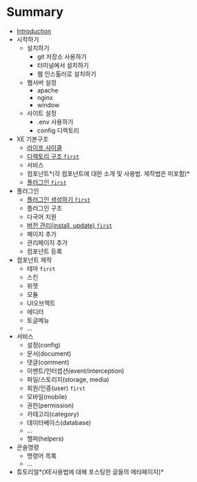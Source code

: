 # Summary

* [Introduction](README.md)
* 시작하기
   * 설치하기
       * git 저장소 사용하기
       * 터미널에서 설치하기
       * 웹 인스톨러로 설치하기
   * 웹서버 설정
       * apache
       * nginx
       * window
   * 사이트 설정
       * .env 사용하기
       * config 디렉토리
* XE 기본구조
   * [라이프 사이클](lifecycle.md)
   * [디렉토리 구조 `first`](structure.md)
   * 서비스
   * 컴포넌트*(각 컴포넌트에 대한 소개 및 사용법. 제작법은 미포함)*
   * [플러그인 `first`](plugin.md)
* 플러그인
   * [플러그인 생성하기 `first`](make-plugin.md)
   * 플러그인 구조
   * 다국어 지원
   * [버전 관리(install, update) `first`](plugin-versions.md)
   * 페이지 추가
   * 관리페이지 추가
   * 컴포넌트 등록
* 컴포넌트 제작
   * 테마 `first`
   * 스킨
   * 위젯
   * 모듈
   * UI오브젝트
   * 에디터
   * 토글메뉴
   * ...
* 서비스
   * 설정(config)
   * 문서(document)
   * 댓글(comment)
   * 이벤트/인터셉션(event/interception)
   * 파일/스토리지(storage, media)
   * 회원/인증(user) `first`
   * 모바일(mobile)
   * 권한(permission)
   * 카테고리(category)
   * 데이터베이스(database)
   * ...
   * 헬퍼(helpers)
* 콘솔명령
   * 명령어 목록
   * ...
* 튜토리얼*(XE사용법에 대해 포스팅한 글들의 메타페이지)*

